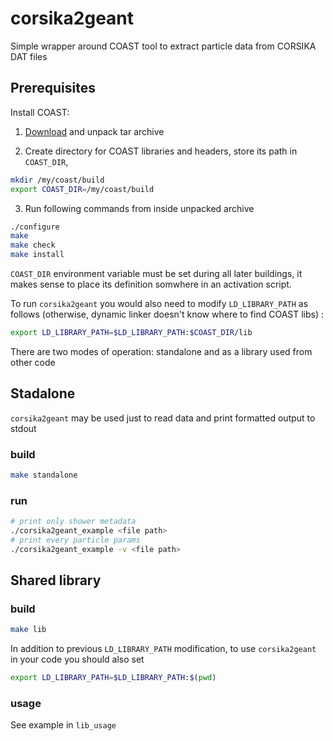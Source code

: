 # corsika2geant

Simple wrapper around COAST tool to extract particle data from CORSIKA DAT files

## Prerequisites

Install COAST:

1. [Download](https://web.ikp.kit.edu/rulrich/coast-files/coast-v4r5.tar.gz) and unpack tar archive
  
2. Create directory for COAST libraries and headers, store its path in `COAST_DIR`, 

```bash
mkdir /my/coast/build
export COAST_DIR=/my/coast/build
```

3. Run following commands from inside unpacked archive
```bash
./configure
make
make check
make install
```

`COAST_DIR` environment variable must be set during all later buildings, it makes sense to place its definition somwhere in an activation script.

To run `corsika2geant` you would also need to modify `LD_LIBRARY_PATH` as follows (otherwise, dynamic linker doesn't know where to find COAST libs) :

```bash
export LD_LIBRARY_PATH=$LD_LIBRARY_PATH:$COAST_DIR/lib
```

There are two modes of operation: standalone and as a library used from other code

## Stadalone

`corsika2geant` may be used just to read data and print formatted output to stdout

### build

```bash
make standalone
```

### run

```bash
# print only shower metadata
./corsika2geant_example <file path>
# print every particle params
./corsika2geant_example -v <file path>
```

## Shared library

### build

```bash
make lib
```

In addition to previous `LD_LIBRARY_PATH` modification, to use `corsika2geant` in your code you should also set

```bash
export LD_LIBRARY_PATH=$LD_LIBRARY_PATH:$(pwd)
```

### usage

See example in `lib_usage`
